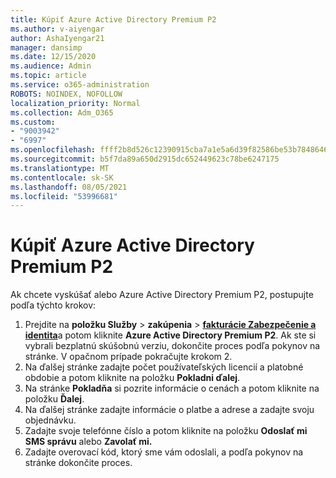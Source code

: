 ```yaml
---
title: Kúpiť Azure Active Directory Premium P2
ms.author: v-aiyengar
author: AshaIyengar21
manager: dansimp
ms.date: 12/15/2020
ms.audience: Admin
ms.topic: article
ms.service: o365-administration
ROBOTS: NOINDEX, NOFOLLOW
localization_priority: Normal
ms.collection: Adm_O365
ms.custom:
- "9003942"
- "6997"
ms.openlocfilehash: ffff2b8d526c12390915cba7a1e5a6d39f82586be53b7848646bd8ab8f17a426
ms.sourcegitcommit: b5f7da89a650d2915dc652449623c78be6247175
ms.translationtype: MT
ms.contentlocale: sk-SK
ms.lasthandoff: 08/05/2021
ms.locfileid: "53996681"
---
```

# <a name="buy-azure-active-directory-premium-p2"></a>Kúpiť Azure Active Directory Premium P2

Ak chcete vyskúšať alebo Azure Active Directory Premium P2, postupujte podľa týchto krokov:

1. Prejdite na **položku Služby**  >  **zakúpenia**  >  [**fakturácie Zabezpečenie a identita**](https://go.microsoft.com/fwlink/?linkid=2131946)a potom kliknite **Azure Active Directory Premium P2**.
Ak ste si vybrali bezplatnú skúšobnú verziu, dokončite proces podľa pokynov na stránke. V opačnom prípade pokračujte krokom 2.
1. Na ďalšej stránke zadajte počet používateľských licencií a platobné obdobie a potom kliknite na položku **Pokladni ďalej**.
1. Na stránke **Pokladňa** si pozrite informácie o cenách a potom kliknite na položku **Ďalej**.
1. Na ďalšej stránke zadajte informácie o platbe a adrese a zadajte svoju objednávku.
1. Zadajte svoje telefónne číslo a potom kliknite na položku **Odoslať mi SMS správu** alebo **Zavolať mi.**
1. Zadajte overovací kód, ktorý sme vám odoslali, a podľa pokynov na stránke dokončite proces.
